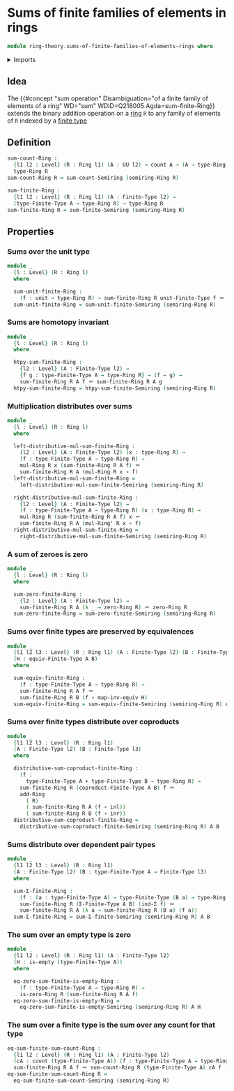 # Sums of finite families of elements in rings

```agda
module ring-theory.sums-of-finite-families-of-elements-rings where
```

<details><summary>Imports</summary>

```agda
open import foundation.coproduct-types
open import foundation.empty-types
open import foundation.equivalences
open import foundation.function-types
open import foundation.homotopies
open import foundation.identity-types
open import foundation.unit-type
open import foundation.universe-levels

open import ring-theory.rings
open import ring-theory.sums-of-finite-families-of-elements-semirings
open import ring-theory.sums-of-finite-sequences-of-elements-rings

open import univalent-combinatorics.coproduct-types
open import univalent-combinatorics.counting
open import univalent-combinatorics.dependent-pair-types
open import univalent-combinatorics.finite-types
```

</details>

## Idea

The
{{#concept "sum operation" Disambiguation="of a finite family of elements of a ring" WD="sum" WDID=Q218005 Agda=sum-finite-Ring}}
extends the binary addition operation on a [ring](ring-theory.rings.md) `R` to
any family of elements of `R` indexed by a
[finite type](univalent-combinatorics.finite-types.md)

## Definition

```agda
sum-count-Ring :
  {l1 l2 : Level} (R : Ring l1) (A : UU l2) → count A → (A → type-Ring R) →
  type-Ring R
sum-count-Ring R = sum-count-Semiring (semiring-Ring R)

sum-finite-Ring :
  {l1 l2 : Level} (R : Ring l1) (A : Finite-Type l2) →
  (type-Finite-Type A → type-Ring R) → type-Ring R
sum-finite-Ring R = sum-finite-Semiring (semiring-Ring R)
```

## Properties

### Sums over the unit type

```agda
module _
  {l : Level} (R : Ring l)
  where

  sum-unit-finite-Ring :
    (f : unit → type-Ring R) → sum-finite-Ring R unit-Finite-Type f ＝ f star
  sum-unit-finite-Ring = sum-unit-finite-Semiring (semiring-Ring R)
```

### Sums are homotopy invariant

```agda
module _
  {l : Level} (R : Ring l)
  where

  htpy-sum-finite-Ring :
    {l2 : Level} (A : Finite-Type l2) →
    {f g : type-Finite-Type A → type-Ring R} → (f ~ g) →
    sum-finite-Ring R A f ＝ sum-finite-Ring R A g
  htpy-sum-finite-Ring = htpy-sum-finite-Semiring (semiring-Ring R)
```

### Multiplication distributes over sums

```agda
module _
  {l : Level} (R : Ring l)
  where

  left-distributive-mul-sum-finite-Ring :
    {l2 : Level} (A : Finite-Type l2) (x : type-Ring R) →
    (f : type-Finite-Type A → type-Ring R) →
    mul-Ring R x (sum-finite-Ring R A f) ＝
    sum-finite-Ring R A (mul-Ring R x ∘ f)
  left-distributive-mul-sum-finite-Ring =
    left-distributive-mul-sum-finite-Semiring (semiring-Ring R)

  right-distributive-mul-sum-finite-Ring :
    {l2 : Level} (A : Finite-Type l2) →
    (f : type-Finite-Type A → type-Ring R) (x : type-Ring R) →
    mul-Ring R (sum-finite-Ring R A f) x ＝
    sum-finite-Ring R A (mul-Ring' R x ∘ f)
  right-distributive-mul-sum-finite-Ring =
    right-distributive-mul-sum-finite-Semiring (semiring-Ring R)
```

### A sum of zeroes is zero

```agda
module _
  {l : Level} (R : Ring l)
  where

  sum-zero-finite-Ring :
    {l2 : Level} (A : Finite-Type l2) →
    sum-finite-Ring R A (λ _ → zero-Ring R) ＝ zero-Ring R
  sum-zero-finite-Ring = sum-zero-finite-Semiring (semiring-Ring R)
```

### Sums over finite types are preserved by equivalences

```agda
module _
  {l1 l2 l3 : Level} (R : Ring l1) (A : Finite-Type l2) (B : Finite-Type l3)
  (H : equiv-Finite-Type A B)
  where

  sum-equiv-finite-Ring :
    (f : type-Finite-Type A → type-Ring R) →
    sum-finite-Ring R A f ＝
    sum-finite-Ring R B (f ∘ map-inv-equiv H)
  sum-equiv-finite-Ring = sum-equiv-finite-Semiring (semiring-Ring R) A B H
```

### Sums over finite types distribute over coproducts

```agda
module _
  {l1 l2 l3 : Level} (R : Ring l1)
  (A : Finite-Type l2) (B : Finite-Type l3)
  where

  distributive-sum-coproduct-finite-Ring :
    (f :
      type-Finite-Type A + type-Finite-Type B → type-Ring R) →
    sum-finite-Ring R (coproduct-Finite-Type A B) f ＝
    add-Ring
      ( R)
      ( sum-finite-Ring R A (f ∘ inl))
      ( sum-finite-Ring R B (f ∘ inr))
  distributive-sum-coproduct-finite-Ring =
    distributive-sum-coproduct-finite-Semiring (semiring-Ring R) A B
```

### Sums distribute over dependent pair types

```agda
module _
  {l1 l2 l3 : Level} (R : Ring l1)
  (A : Finite-Type l2) (B : type-Finite-Type A → Finite-Type l3)
  where

  sum-Σ-finite-Ring :
    (f : (a : type-Finite-Type A) → type-Finite-Type (B a) → type-Ring R) →
    sum-finite-Ring R (Σ-Finite-Type A B) (ind-Σ f) ＝
    sum-finite-Ring R A (λ a → sum-finite-Ring R (B a) (f a))
  sum-Σ-finite-Ring = sum-Σ-finite-Semiring (semiring-Ring R) A B
```

### The sum over an empty type is zero

```agda
module _
  {l1 l2 : Level} (R : Ring l1) (A : Finite-Type l2)
  (H : is-empty (type-Finite-Type A))
  where

  eq-zero-sum-finite-is-empty-Ring :
    (f : type-Finite-Type A → type-Ring R) →
    is-zero-Ring R (sum-finite-Ring R A f)
  eq-zero-sum-finite-is-empty-Ring =
    eq-zero-sum-finite-is-empty-Semiring (semiring-Ring R) A H
```

### The sum over a finite type is the sum over any count for that type

```agda
eq-sum-finite-sum-count-Ring :
  {l1 l2 : Level} (R : Ring l1) (A : Finite-Type l2)
  (cA : count (type-Finite-Type A)) (f : type-Finite-Type A → type-Ring R) →
  sum-finite-Ring R A f ＝ sum-count-Ring R (type-Finite-Type A) cA f
eq-sum-finite-sum-count-Ring R =
  eq-sum-finite-sum-count-Semiring (semiring-Ring R)
```

